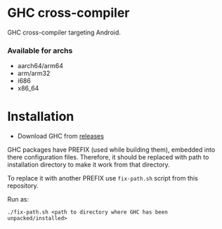# GHC cross-compiler

GHC cross-compiler targeting Android.

### Available for archs

- aarch64/arm64
- arm/arm32
- i686
- x86_64

# Installation

- Download GHC from [releases](https://github.com/MrAdityaAlok/termux-ghc-cross-compiler/releases)

GHC packages have PREFIX (used while building them), embedded into there configuration files.
Therefore, it should be replaced with path to installation directory to make it work from that directory.

To replace it with another PREFIX use `fix-path.sh` script from this repository.

Run as:

```
./fix-path.sh <path to directory where GHC has been unpacked/installed>
```
